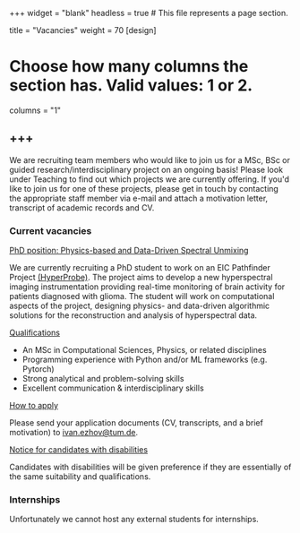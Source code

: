 +++
widget = "blank"
headless = true  # This file represents a page section.

title = "Vacancies"
weight = 70
[design]
  # Choose how many columns the section has. Valid values: 1 or 2.
  columns = "1"

+++
---

We are recruiting team members who would like to join us for a MSc, BSc or guided research/interdisciplinary project on an ongoing basis! Please look under Teaching to find out which projects we are currently offering. If you'd like to join us for one of these projects, please get in touch by contacting the appropriate staff member via e-mail and attach a motivation letter, transcript of academic records and CV.

### Current vacancies
<u>PhD position: Physics-based and Data-Driven Spectral Unmixing</u> 

We are currently recruiting a PhD student to work on an EIC Pathfinder Project [(HyperProbe)](https://hyperprobe.eu). The project aims to develop a new hyperspectral imaging instrumentation providing real-time monitoring of brain activity for patients diagnosed with glioma. The student will work on computational aspects of the project, designing physics- and data-driven algorithmic solutions for the reconstruction and analysis of hyperspectral data.

<u>Qualifications</u>

<ul>
<li>An MSc in Computational Sciences, Physics, or related disciplines</li>
<li>Programming experience with Python and/or ML frameworks (e.g. Pytorch)</li>
<li>Strong analytical and problem-solving skills</li>
<li>Excellent communication & interdisciplinary skills</li>
</ul>


<u>How to apply</u>

Please send your application documents (CV, transcripts, and a brief motivation) to ivan.ezhov@tum.de.

<u>Notice for candidates with disabilities</u>

Candidates with disabilities will be given preference if they are essentially of the same suitability and qualifications.


### Internships

Unfortunately we cannot host any external students for internships.


